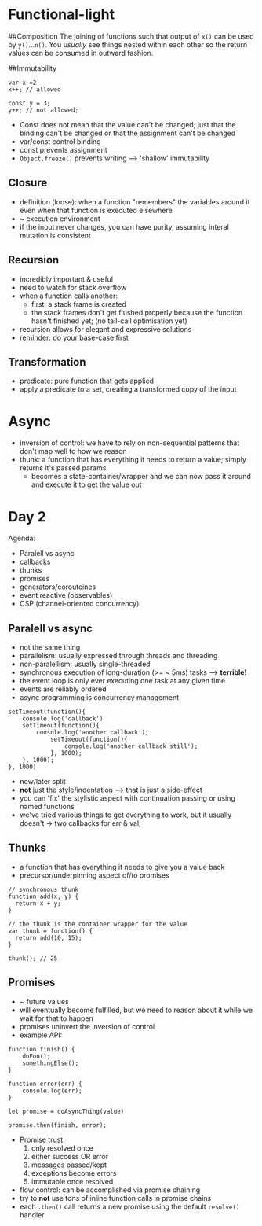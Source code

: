 # Functional-light
##Composition
The joining of functions such that output of `x()` can be used by `y()`...`n()`. You *usually* see things nested within each other so the return values can be consumed in outward fashion.

##Immutability
```
var x =2
x++; // allowed

const y = 3;
y++; // not allowed;
```
- Const does not mean that the value can't be changed; just that the binding can't be changed or that the assignment can't be changed
- var/const control binding
- const prevents assignment
- `Object.freeze()` prevents writing --> 'shallow' immutability


## Closure
- definition (loose): when a function "remembers" the variables around it even when that function is executed elsewhere
- ~ execution environment
- if the input never changes, you can have purity, assuming interal mutation is consistent

## Recursion
- incredibly important & useful
- need to watch for stack overflow
- when a function calls another:
	- first, a stack frame is created
    - the stack frames don't get flushed properly because the function hasn't finished yet; (no tail-call optimisation yet)
 - recursion allows for elegant and expressive solutions
 - reminder: do your base-case first
 
 ## Transformation
 - predicate: pure function that gets applied
 - apply a predicate to a set, creating a transformed copy of the input


# Async
- inversion of control: we have to rely on non-sequential patterns that don't map well to how we reason
- thunk: a function that has everything it needs to return a value; simply returns it's passed params
   - becomes a state-container/wrapper and we can now pass it around and execute it to get the value out


# Day 2
Agenda: 
- Paralell vs async
- callbacks
- thunks
- promises
- generators/corouteines
- event reactive (observables)
- CSP (channel-oriented concurrency)

## Paralell vs async
- not the same thing
- parallelism: usually expressed through threads and threading
- non-paralellism: usually single-threaded
- synchronous execution of long-duration (>= ~ 5ms) tasks --> **terrible!**
- the event loop is only ever executing one task at any given time
- events are reliably ordered
- async programming is concurrency management

```
setTimeout(function(){
	console.log('callback')
    setTimeout(function(){
		console.log('another callback');
            setTimeout(function(){
				console.log('another callback still');
			}, 1000);
	}, 1000);
}, 1000)
```

- now/later split
- **not** just the style/indentation —> that is just a side-effect
- you can 'fix' the stylistic aspect with continuation passing or using named functions
- we've tried various things to get everything to work, but it usually doesn't -> two callbacks for err & val, 

## Thunks
- a function that has everything it needs to give you a value back
- precursor/underpinning aspect of/to promises

```
// synchronous thunk
function add(x, y) {
  return x + y;
}

// the thunk is the container wrapper for the value
var thunk = function() {
  return add(10, 15);
}

thunk(); // 25
```

## Promises
- ~ future values
- will eventually become fulfilled, but we need to reason about it while we wait for that to happen
- promises uninvert the inversion of control
- example API:

```
function finish() {
	doFoo();
    somethingElse();
}

function error(err) {
	console.log(err);
}

let promise = doAsyncThing(value)

promise.then(finish, error);
```

- Promise trust: 
   1. only resolved once
   2. either success OR error
   3. messages passed/kept
   4. exceptions become errors
   5. immutable once resolved
- flow control: can be accomplished via promise chaining
- try to **not** use tons of inline function calls in promise chains
- each `.then()` call returns a new promise using the default `resolve()` handler

